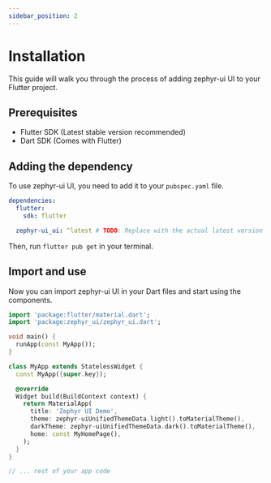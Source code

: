 ```yaml
---
sidebar_position: 2
---
```


# Installation

This guide will walk you through the process of adding zephyr-ui UI to your Flutter project.

## Prerequisites

- Flutter SDK (Latest stable version recommended)
- Dart SDK (Comes with Flutter)

## Adding the dependency

To use zephyr-ui UI, you need to add it to your `pubspec.yaml` file.

```yaml
dependencies:
  flutter:
    sdk: flutter

  zephyr-ui_ui: ^latest # TODO: Replace with the actual latest version
```

Then, run `flutter pub get` in your terminal.

## Import and use

Now you can import zephyr-ui UI in your Dart files and start using the components.

```dart
import 'package:flutter/material.dart';
import 'package:zephyr_ui/zephyr_ui.dart';

void main() {
  runApp(const MyApp());
}

class MyApp extends StatelessWidget {
  const MyApp({super.key});

  @override
  Widget build(BuildContext context) {
    return MaterialApp(
      title: 'Zephyr UI Demo',
      theme: zephyr-uiUnifiedThemeData.light().toMaterialTheme(),
      darkTheme: zephyr-uiUnifiedThemeData.dark().toMaterialTheme(),
      home: const MyHomePage(),
    );
  }
}

// ... rest of your app code
```

